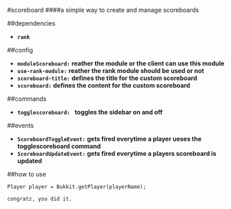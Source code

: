 #scoreboard
####a simple way to create and manage scoreboards

##dependencies

* **`rank`**

##config
* **`moduleScoreboard:`** **reather the module or the client can use this module**
* **`use-rank-module:`** **reather the rank module should be used or not**
* **`scoreboard-title:`** **defines the title for the custom scoreboard**
* **`scoreboard:`** **defines the content for the custom scoreboard**

##commands
* **`togglescoreboard: `** **toggles the sidebar on and off**

##events
* **`ScoreboardToggleEvent:`** **gets fired everytime a player ueses the togglescoreboard command**
* **`ScoreboardUpdateEvent:`** **gets fired everytime a players scoreboard is updated**

##how to use
```
Player player = Bukkit.getPlayer(playerName);

congratz, you did it.
```
